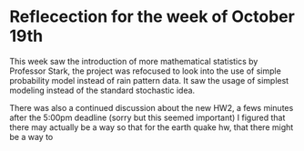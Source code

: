 Reflecection for the week of October 19th
==========================================

  This week saw the introduction of more mathematical statistics by Professor Stark, the project was refocused to look into
  the use of simple probability model instead of rain pattern data. It saw the usage of simplest modeling instead of the standard
  stochastic idea. 
  
  There was also a continued discussion about the new HW2, a fews minutes after the 5:00pm deadline (sorry but this seemed important)
  I figured that there may actually be a way so that for the earth quake hw, that there might be a way to 
